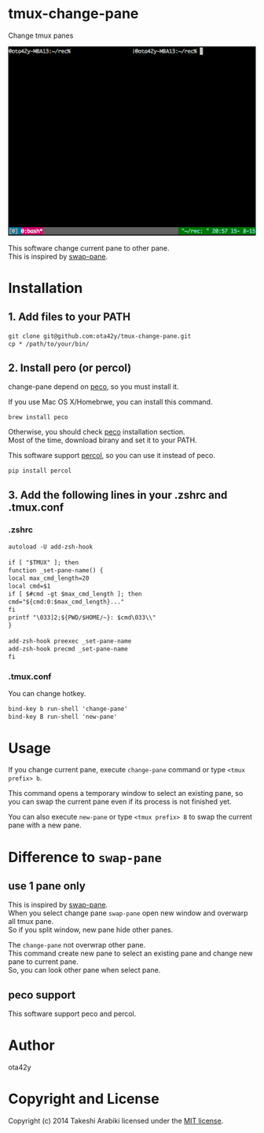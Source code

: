 # tmux-change-pane
Change tmux panes

![](/img/demo.gif)

This software change current pane to other pane.  
This is inspired by [swap-pane](https://github.com/abicky/swap-pane).  

# Installation

## 1. Add files to your PATH

```
git clone git@github.com:ota42y/tmux-change-pane.git
cp * /path/to/your/bin/
```

## 2. Install pero (or percol)

change-pane depend on [peco](https://github.com/peco/peco), so you must install it.

If you use Mac OS X/Homebrwe, you can install this command.
```
brew install peco
```

Otherwise, you should check [peco](https://github.com/peco/peco) installation section.  
Most of the time, download birany and set it to your PATH.

This software support [percol](https://github.com/mooz/percol), so you can use it instead of peco.

```
pip install percol
```

## 3. Add the following lines in your .zshrc and .tmux.conf

### .zshrc

```
autoload -U add-zsh-hook

if [ "$TMUX" ]; then
function _set-pane-name() {
local max_cmd_length=20
local cmd=$1
if [ $#cmd -gt $max_cmd_length ]; then
cmd="${cmd:0:$max_cmd_length}..."
fi
printf "\033]2;${PWD/$HOME/~}: $cmd\033\\"
}

add-zsh-hook preexec _set-pane-name
add-zsh-hook precmd _set-pane-name
fi
```

### .tmux.conf
You can change hotkey.

```
bind-key b run-shell 'change-pane'
bind-key B run-shell 'new-pane'
```


# Usage
If you change current  pane, execute `change-pane` command or type `<tmux prefix> b`.

This command opens a temporary window to select an existing pane, so you can swap the current pane even if its process is not finished yet.

You can also execute `new-pane` or type `<tmux prefix> B` to swap the current pane with a new pane.

# Difference to `swap-pane`

## use 1 pane only
This is inspired by [swap-pane](https://github.com/abicky/swap-pane).  
When you select change pane `swap-pane` open new window and overwarp all tmux pane.  
So if you split window, new pane hide other panes.  

The `change-pane` not overwrap other pane.  
This command create new pane to select an existing pane and change new pane to current pane.  
So, you can look other pane when select pane.

## peco support
This software support peco and percol.

# Author

ota42y

# Copyright and License

Copyright (c) 2014 Takeshi Arabiki licensed under the [MIT license](http://opensource.org/licenses/MIT).
